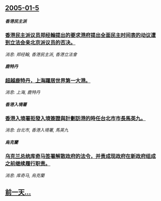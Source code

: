 ## [2005-01-5](/news/2005/01/5/index.md)

##### 香港民主派
### [ 香港民主派议员郑经翰提出的要求港府提出全面民主时间表的动议遭到立法会亲北京派议员的否决。](/news/2005/01/5/香港民主派议员郑经翰提出的要求港府提出全面民主时间表的动议遭到立法会亲北京派议员的否决.md)
_消息: 郑经翰, 香港民主派, 香港立法會_

##### 鹿特丹
### [ 超越鹿特丹，上海躍居世界第一大港。](/news/2005/01/5/超越鹿特丹-上海躍居世界第一大港.md)
_消息: 上海, 鹿特丹_

##### 香港入境署
### [ 香港入境署拒發入境簽證與計劃訪港的時任台北市市長馬英九。](/news/2005/01/5/香港入境署拒發入境簽證與計劃訪港的時任台北市市長馬英九.md)
_消息: 台北市, 香港入境署, 馬英九_

##### 烏克蘭
### [ 乌克兰总统库奇马签署解散政府的法令，并责成现政府在新政府组成之前继续履行职责。](/news/2005/01/5/乌克兰总统库奇马签署解散政府的法令-并责成现政府在新政府组成之前继续履行职责.md)
_消息: 库奇马, 烏克蘭_

## [前一天...](/news/2005/01/4/index.md)

